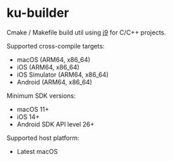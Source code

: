 # ku-builder

Cmake / Makefile build util using [j9](https://github.com/mgenware/j9) for C/C++ projects.

Supported cross-compile targets:

- macOS (ARM64, x86_64)
- iOS (ARM64, x86_64)
- iOS Simulator (ARM64, x86_64)
- Android (ARM64, x86_64)

Minimum SDK versions:

- macOS 11+
- iOS 14+
- Android SDK API level 26+

Supported host platform:

- Latest macOS
